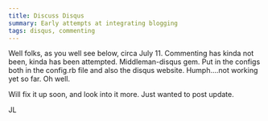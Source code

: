 ```yaml
---
title: Discuss Disqus
summary: Early attempts at integrating blogging
tags: disqus, commenting
---
```


Well folks, as you well see below, circa July 11.  Commenting has kinda not been, kinda has been attempted.  Middleman-disqus gem.  Put in the configs both in the config.rb file and also the disqus website.  Humph....not working yet so far.  Oh well.

Will fix it up soon, and look into it more.  Just wanted to post update.

JL